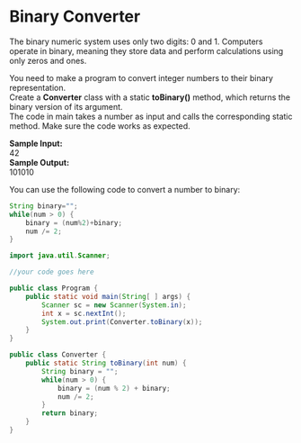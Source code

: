 # Binary Converter
The binary numeric system uses only two digits: 0 and 1. Computers operate in binary, meaning they store data and perform calculations using only zeros and ones.  
  
You need to make a program to convert integer numbers to their binary representation.  
Create a **Converter** class with a static **toBinary()** method, which returns the binary version of its argument.  
The code in main takes a number as input and calls the corresponding static method. Make sure the code works as expected.  
  
**Sample Input:**  
42  
**Sample Output:**  
101010  
  
You can use the following code to convert a number to binary:

```java
String binary="";  
while(num > 0) {  
	binary = (num%2)+binary;  
	num /= 2;  
}
```

```java
import java.util.Scanner;

//your code goes here

public class Program {
	public static void main(String[ ] args) {
		Scanner sc = new Scanner(System.in);
		int x = sc.nextInt();
		System.out.print(Converter.toBinary(x));
	}
}

public class Converter {
	public static String toBinary(int num) {
		String binary = "";
		while(num > 0) {
			binary = (num % 2) + binary;
			num /= 2;
		}
		return binary;
	}
}
```